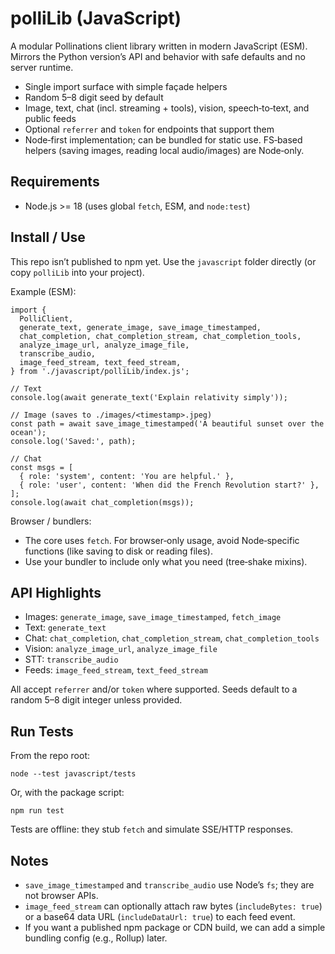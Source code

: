 # polliLib (JavaScript)

A modular Pollinations client library written in modern JavaScript (ESM). Mirrors the Python version’s API and behavior with safe defaults and no server runtime.

- Single import surface with simple façade helpers
- Random 5–8 digit seed by default
- Image, text, chat (incl. streaming + tools), vision, speech‑to‑text, and public feeds
- Optional `referrer` and `token` for endpoints that support them
- Node‑first implementation; can be bundled for static use. FS‑based helpers (saving images, reading local audio/images) are Node‑only.

## Requirements

- Node.js >= 18 (uses global `fetch`, ESM, and `node:test`)

## Install / Use

This repo isn’t published to npm yet. Use the `javascript` folder directly (or copy `polliLib` into your project).

Example (ESM):

```
import {
  PolliClient,
  generate_text, generate_image, save_image_timestamped,
  chat_completion, chat_completion_stream, chat_completion_tools,
  analyze_image_url, analyze_image_file,
  transcribe_audio,
  image_feed_stream, text_feed_stream,
} from './javascript/polliLib/index.js';

// Text
console.log(await generate_text('Explain relativity simply'));

// Image (saves to ./images/<timestamp>.jpeg)
const path = await save_image_timestamped('A beautiful sunset over the ocean');
console.log('Saved:', path);

// Chat
const msgs = [
  { role: 'system', content: 'You are helpful.' },
  { role: 'user', content: 'When did the French Revolution start?' },
];
console.log(await chat_completion(msgs));
```

Browser / bundlers:
- The core uses `fetch`. For browser‑only usage, avoid Node‑specific functions (like saving to disk or reading files).
- Use your bundler to include only what you need (tree‑shake mixins).

## API Highlights

- Images: `generate_image`, `save_image_timestamped`, `fetch_image`
- Text: `generate_text`
- Chat: `chat_completion`, `chat_completion_stream`, `chat_completion_tools`
- Vision: `analyze_image_url`, `analyze_image_file`
- STT: `transcribe_audio`
- Feeds: `image_feed_stream`, `text_feed_stream`

All accept `referrer` and/or `token` where supported. Seeds default to a random 5–8 digit integer unless provided.

## Run Tests

From the repo root:

```
node --test javascript/tests
```

Or, with the package script:

```
npm run test
```

Tests are offline: they stub `fetch` and simulate SSE/HTTP responses.

## Notes

- `save_image_timestamped` and `transcribe_audio` use Node’s `fs`; they are not browser APIs.
- `image_feed_stream` can optionally attach raw bytes (`includeBytes: true`) or a base64 data URL (`includeDataUrl: true`) to each feed event.
- If you want a published npm package or CDN build, we can add a simple bundling config (e.g., Rollup) later.
